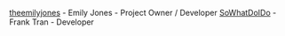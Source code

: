 [theemilyjones](https://github.com/theemilyjones) - Emily Jones - Project Owner / Developer
[SoWhatDoIDo](https://github.com/sowhatdoido) - Frank Tran - Developer
